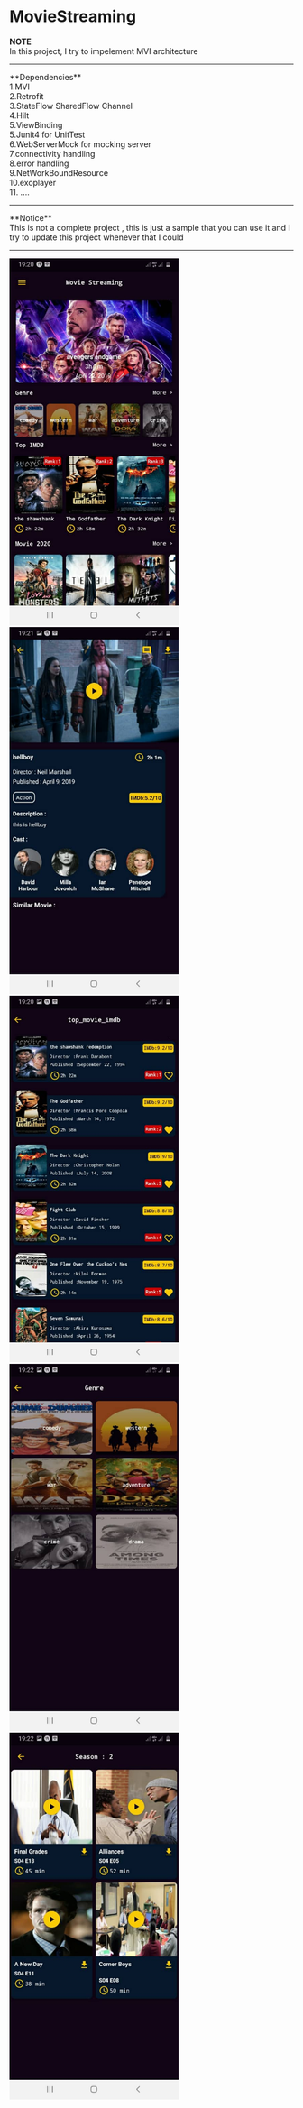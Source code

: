 # MovieStreaming <br>
**NOTE**<br> 
In this project, I try to impelement MVI architecture
<hr>
**Dependencies**<br>
1.MVI <br>
2.Retrofit<br>
3.StateFlow SharedFlow Channel<br>
4.Hilt<br>
5.ViewBinding<br>
5.Junit4 for UnitTest<br>
6.WebServerMock for mocking server<br>
7.connectivity handling<br>
8.error handling<br>
9.NetWorkBoundResource<br>
10.exoplayer<br>
11. ....<br>
<hr>
**Notice**<br>
This is not a complete project , this is just a sample that you can use it and I try to update this project whenever that I could<br><hr>

<img src="/screenshots/home.jpg" width="300" >  

<img src="/screenshots/movie.jpg" width="300" >

<img src="/screenshots/movie_list.jpg" width="300" >

<img src="/screenshots/genre.jpg" width="300" >

<img src="/screenshots/series.jpg" width="300" >
